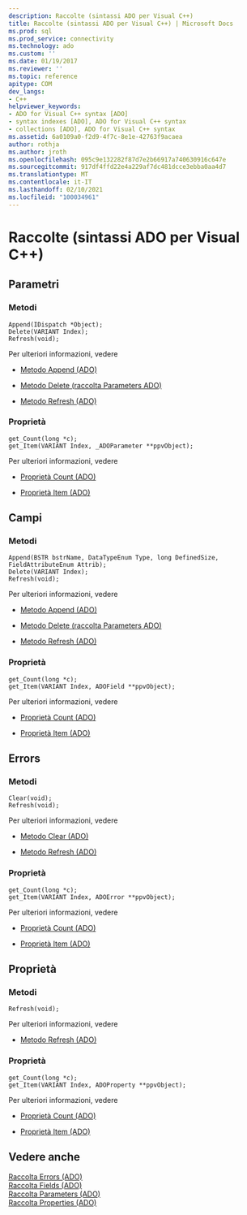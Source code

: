 ```yaml
---
description: Raccolte (sintassi ADO per Visual C++)
title: Raccolte (sintassi ADO per Visual C++) | Microsoft Docs
ms.prod: sql
ms.prod_service: connectivity
ms.technology: ado
ms.custom: ''
ms.date: 01/19/2017
ms.reviewer: ''
ms.topic: reference
apitype: COM
dev_langs:
- C++
helpviewer_keywords:
- ADO for Visual C++ syntax [ADO]
- syntax indexes [ADO], ADO for Visual C++ syntax
- collections [ADO], ADO for Visual C++ syntax
ms.assetid: 6a0109a0-f2d9-4f7c-8e1e-42763f9acaea
author: rothja
ms.author: jroth
ms.openlocfilehash: 095c9e132282f87d7e2b66917a740630916c647e
ms.sourcegitcommit: 917df4ffd22e4a229af7dc481dcce3ebba0aa4d7
ms.translationtype: MT
ms.contentlocale: it-IT
ms.lasthandoff: 02/10/2021
ms.locfileid: "100034961"
---
```

# <a name="collections-ado-for-visual-c-syntax"></a>Raccolte (sintassi ADO per Visual C++)
## <a name="parameters"></a>Parametri  
  
### <a name="methods"></a>Metodi  
  
```  
Append(IDispatch *Object);  
Delete(VARIANT Index);  
Refresh(void);  
```  
  
 Per ulteriori informazioni, vedere  
  
-   [Metodo Append (ADO)](./append-method-ado.md)  
  
-   [Metodo Delete (raccolta Parameters ADO)](./delete-method-ado-parameters-collection.md)  
  
-   [Metodo Refresh (ADO)](./refresh-method-ado.md)  
  
### <a name="properties"></a>Proprietà  
  
```  
get_Count(long *c);  
get_Item(VARIANT Index, _ADOParameter **ppvObject);  
```  
  
 Per ulteriori informazioni, vedere  
  
-   [Proprietà Count (ADO)](./count-property-ado.md)  
  
-   [Proprietà Item (ADO)](./item-property-ado.md)  
  
## <a name="fields"></a>Campi  
  
### <a name="methods"></a>Metodi  
  
```  
Append(BSTR bstrName, DataTypeEnum Type, long DefinedSize, FieldAttributeEnum Attrib);  
Delete(VARIANT Index);  
Refresh(void);  
```  
  
 Per ulteriori informazioni, vedere  
  
-   [Metodo Append (ADO)](./append-method-ado.md)  
  
-   [Metodo Delete (raccolta Parameters ADO)](./delete-method-ado-parameters-collection.md)  
  
-   [Metodo Refresh (ADO)](./refresh-method-ado.md)  
  
### <a name="properties"></a>Proprietà  
  
```  
get_Count(long *c);  
get_Item(VARIANT Index, ADOField **ppvObject);  
```  
  
 Per ulteriori informazioni, vedere  
  
-   [Proprietà Count (ADO)](./count-property-ado.md)  
  
-   [Proprietà Item (ADO)](./item-property-ado.md)  
  
## <a name="errors"></a>Errors  
  
### <a name="methods"></a>Metodi  
  
```  
Clear(void);  
Refresh(void);  
```  
  
 Per ulteriori informazioni, vedere  
  
-   [Metodo Clear (ADO)](./clear-method-ado.md)  
  
-   [Metodo Refresh (ADO)](./refresh-method-ado.md)  
  
### <a name="properties"></a>Proprietà  
  
```  
get_Count(long *c);  
get_Item(VARIANT Index, ADOError **ppvObject);  
```  
  
 Per ulteriori informazioni, vedere  
  
-   [Proprietà Count (ADO)](./count-property-ado.md)  
  
-   [Proprietà Item (ADO)](./item-property-ado.md)  
  
## <a name="properties"></a>Proprietà  
  
### <a name="methods"></a>Metodi  
  
```  
Refresh(void);  
```  
  
 Per ulteriori informazioni, vedere  
  
-   [Metodo Refresh (ADO)](./refresh-method-ado.md)  
  
### <a name="properties"></a>Proprietà  
  
```  
get_Count(long *c);  
get_Item(VARIANT Index, ADOProperty **ppvObject);  
```  
  
 Per ulteriori informazioni, vedere  
  
-   [Proprietà Count (ADO)](./count-property-ado.md)  
  
-   [Proprietà Item (ADO)](./item-property-ado.md)  
  
## <a name="see-also"></a>Vedere anche  
 [Raccolta Errors (ADO)](./errors-collection-ado.md)   
 [Raccolta Fields (ADO)](./fields-collection-ado.md)   
 [Raccolta Parameters (ADO)](./parameters-collection-ado.md)   
 [Raccolta Properties (ADO)](./properties-collection-ado.md)